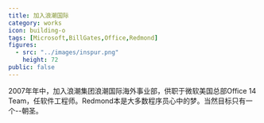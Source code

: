 ```yaml
---
title: 加入浪潮国际
category: works
icon: building-o
tags: [Microsoft,BillGates,Office,Redmond]
figures:
  - src: "../images/inspur.png"
    height: 72
public: false
---
```


2007年年中，加入浪潮集团浪潮国际海外事业部，供职于微软美国总部Office 14 Team，任软件工程师。Redmond本是大多数程序员心中的梦。当然目标只有一个--朝圣。